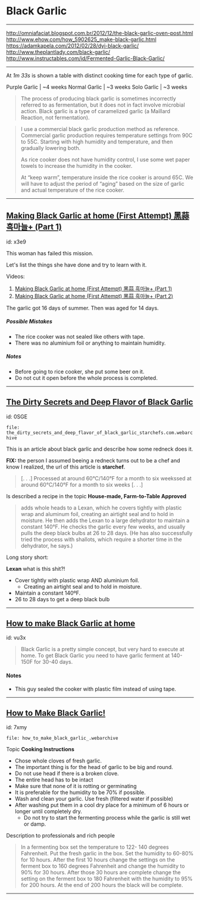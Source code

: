 # Black Garlic
***

http://omniafaciat.blogspot.com.br/2012/12/the-black-garlic-oven-post.html
http://www.ehow.com/how_5902625_make-black-garlic.html
https://adamkapela.com/2012/02/28/dyi-black-garlic/
http://www.theplantlady.com/black-garlic/
http://www.instructables.com/id/Fermented-Garlic-Black-Garlic/
***

[](https://www.youtube.com/watch?v=7EOKq6u9HEg)

At _1m 33s_ is shown a table with distinct cooking time for each type of garlic.

Purple Garlic | ~4 weeks
Normal Garlic | ~3 weeks
Solo Garlic | ~3 weeks

> The process of producing black garlic is sometimes incorrectly referred to as
> fermentation, but it does not in fact involve microbial action. Black garlic
> is a type of caramelized garlic (a Maillard Reaction, not fermentation).

> I use a commercial black garlic production method as reference. Commercial
> garlic production requires temperature settings from 90C to 55C. Starting with
> high humidity and temperature, and then
> gradually lowering both.
>
> As rice cooker does not have humidity control, I use some wet paper towels to
> increase the humidity in the cooker.
>
> At “keep warm”, temperature inside the rice cooker is around 65C. We will have
> to adjust the period of “aging” based on the size of garlic and actual
> temperature of the rice cooker.



***

## [Making Black Garlic at home (First Attempt) 黑蒜 흑마늘+ (Part 1)](https://www.youtube.com/watch?v=xF6h784ZWTU)

id: x3e9

This woman has failed this mission.

Let's list the things she have done and try to learn with it.

Videos:

1. [Making Black Garlic at home (First Attempt) 黑蒜 흑마늘+ (Part 1)](https://www.youtube.com/watch?v=xF6h784ZWTU)
1. [Making Black Garlic at home (First Attempt) 黑蒜 흑마늘+ (Part 2)](https://www.youtube.com/watch?v=IeXauGsofGU)

The garlic got 16 days of summer. Then was aged for 14 days.

##### Possible Mistakes

* The rice cooker was not sealed like others with tape.
* There was no aluminium foil or anything to maintain humidity.

##### Notes

* Before going to rice cooker, she put some beer on it.
* Do not cut it open before the whole process is completed.

***

## [The Dirty Secrets and Deep Flavor of Black Garlic](http://www.starchefs.com/cook/savory/product/black-garlic)

id: 0SGE

`file: the_dirty_secrets_and_deep_flavor_of_black_garlic_starchefs.com.webarchive`

This is an article about black garlic and describe how some redneck does it.

**FIX:** the person I assumed beeing a redneck turns out to be a chef and
know I realized, the url of this article is **starchef**.

> [. . .]
> Processed at around 60°C/140°F for a month to six weekssed at around
> 60°C/140°F for a month to six weeks
> [. . .]

Is described a recipe in the topic **House-made, Farm-to-Table Approved**

> adds whole heads to a Lexan, which he covers tightly with plastic wrap and
> aluminum foil, creating an airtight seal and to hold in moisture.
> He then adds the Lexan to a large dehydrator to maintain a constant 140°F.
> He checks the garlic every few weeks, and usually pulls the deep black bulbs
> at 26 to 28 days.
> (He has also successfully tried the process with shallots, which require a
> shorter time in the dehydrator, he says.)

Long story short:

**Lexan** what is this shit?!

* Cover tightly with plastic wrap AND aluminium foil.
  * Creating an airtight seal and to hold in moisture.
* Maintain a constant 140ºF.
* 26 to 28 days to get a deep black bulb

***


## [How to make Black Garlic at home](https://www.youtube.com/watch?v=q3C64pkjY9w)

id: vu3x

> Black Garlic is a pretty simple concept, but very hard to execute
> at home. To get Black Garlic you need to have garlic ferment at
> 140-150F for 30-40 days.

#### Notes

* This guy sealed the cooker with plastic film instead of using tape.

***


## [How to Make Black Garlic!](https://garlicshaker.com/garlic-recipes/how-to-make-black-garlic)

id: 7xmy

`file: how_to_make_black_garlic_.webarchive`


Topic **Cooking Instructions**

* Chose whole cloves of fresh garlic.
* The important thing is for the head of garlic to be big and round.
* Do not use head if there is a broken clove.
* The entire head has to be intact
* Make sure that none of it is rotting or germinating
* It is preferable for the humidity to be 70% if possible.
* Wash and clean your garlic. Use fresh (filtered water if possible)
* After washing put them in a cool dry place for a minimum of 6 hours or longer until completely dry.
  * Do not try to start the fermenting process while the garlic is still wet or damp.

Description to professionals and rich people

> In a fermenting box set the temperature to 122- 140 degrees Fahrenheit.
> Put the fresh garlic in the box.
> Set the humidity to 60-80% for 10 hours.
> After the first 10 hours change the settings on the ferment box to 160 degrees
> Fahrenheit and change the humidity to 90% for 30 hours.
> After those 30 hours are complete change the setting on the ferment box to 180
> Fahrenheit with the humidity to 95% for 200 hours.
> At the end of 200 hours the black will be complete.

***



